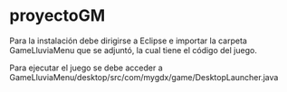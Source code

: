 # proyectoGM
Para la instalación debe dirigirse a Eclipse e importar la carpeta GameLluviaMenu que se adjuntó, la cual tiene el código del juego.

Para ejecutar el juego se debe acceder a GameLluviaMenu/desktop/src/com/mygdx/game/DesktopLauncher.java
